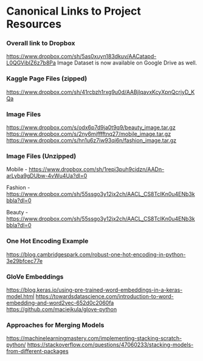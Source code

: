 # Canonical Links to Project Resources

### Overall link to Dropbox
https://www.dropbox.com/sh/5as0xuyn183dkuv/AACatapd-L0QGVibIZ6z7b8Pa
Image Dataset is now available on Google Drive as well.

### Kaggle Page Files (zipped)
https://www.dropbox.com/sh/41rcbzh1rxg9u0d/AABjIqavxKcyXpnQcrjyD_KQa

### Image Files
https://www.dropbox.com/s/odx6p7d9ja0t9q9/beauty_image.tar.gz
https://www.dropbox.com/s/2ny6mjfffftnq27/mobile_image.tar.gz
https://www.dropbox.com/s/hn1u6z7iw93qi6n/fashion_image.tar.gz

### Image Files (Unzipped)
Mobile - https://www.dropbox.com/sh/1repi3puh9cidzn/AADn-arLyba9gDUbw-4vWu4Ua?dl=0

Fashion - https://www.dropbox.com/sh/55ssgo3y12jx2ch/AACL_CS8TcIKn0u4ENb3kbbla?dl=0

Beauty - https://www.dropbox.com/sh/55ssgo3y12jx2ch/AACL_CS8TcIKn0u4ENb3kbbla?dl=0

### One Hot Encoding Example
https://blog.cambridgespark.com/robust-one-hot-encoding-in-python-3e29bfcec77e

### GloVe Embeddings
https://blog.keras.io/using-pre-trained-word-embeddings-in-a-keras-model.html
https://towardsdatascience.com/introduction-to-word-embedding-and-word2vec-652d0c2060fa
https://github.com/maciejkula/glove-python

### Approaches for Merging Models
https://machinelearningmastery.com/implementing-stacking-scratch-python/
https://stackoverflow.com/questions/47060233/stacking-models-from-different-packages
